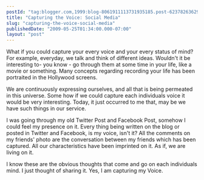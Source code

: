 ```yaml
---
postId: "tag:blogger.com,1999:blog-8061911113731935185.post-6237826362919753420"
title: "Capturing the Voice: Social Media"
slug: "capturing-the-voice-social-media"
publishedDate: "2009-05-25T01:34:00.000-07:00"
layout: "post"
---
```


What if you could capture your every voice and your every status of mind? For
example, everyday, we talk and think of different ideas. Wouldn't it be
interesting to- you know - go through them at some time in your life, like a
movie or something. Many concepts regarding recording your life has been
portraited in the Hollywood screens.

  

We are continuously expressing ourselves, and all that is being permeated in
this universe. Some how if we could capture each individuals voice it would be
very interesting. Today, it just occurred to me that, may be we have such
things in our service.

  

I was going through my old Twitter Post and Facebook Post, somehow I could
feel my presence on it. Every thing being written on the blog or posted in
Twitter and Facebook, is my voice, isn't it? All the comments on my friends'
photo are the conversation between my friends which has been captured. All our
characteristics have been imprinted on it. As if, we are living on it.

  

I know these are the obvious thoughts that come and go on each individuals
mind. I just thought of sharing it. Yes, I am capturing my Voice.

